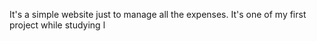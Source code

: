 It's a simple website just to manage all the expenses. It's one of my first project while studying l
